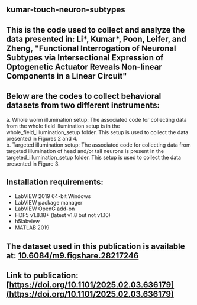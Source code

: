## kumar-touch-neuron-subtypes

## This is the code used to collect and analyze the data presented in: Li*, Kumar*, Poon, Leifer, and Zheng, "Functional Interrogation of Neuronal Subtypes via Intersectional Expression of Optogenetic Actuator Reveals Non-linear Components in a Linear Circuit"

## Below are the codes to collect behavioral datasets from two different instruments: <br/>
a. Whole worm illumination setup: The associated code for collecting data from the whole field illumination setup is in the whole_field_illumination_setup folder. This setup is used to collect the data presented in Figures 2 and 4. <br/>
b. Targeted illumination setup: The associated code for collecting data from targeted illumination of head and/or tail neurons is present in the targeted_illumination_setup folder. This setup is used to collect the data presented in Figure 3. <br/>

## Installation requirements:
 - LabVIEW 2019 64-bit Windows
 - LabVIEW package manager
 - LabVIEW OpenG add-on
 - HDF5 v1.8.18+ (latest v1.8 but not v1.10)
 - h5labview
 - MATLAB 2019

## The dataset used in this publication is available at: [10.6084/m9.figshare.28217246](10.6084/m9.figshare.28217246)
## Link to publication: [https://doi.org/10.1101/2025.02.03.636179](https://doi.org/10.1101/2025.02.03.636179)
